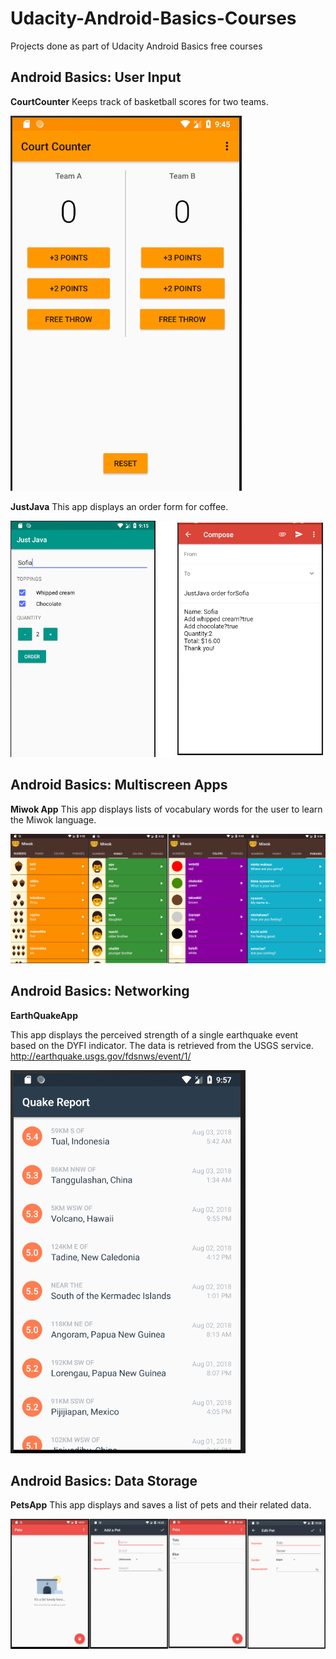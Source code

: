 # Udacity-Android-Basics-Courses
Projects done as part of Udacity Android Basics free courses

## Android Basics: User Input

**CourtCounter**
Keeps track of basketball scores for two teams. 

![alt text](https://github.com/sofylopdev/Udacity-Android-Basics-Courses/blob/master/CourtCounter.png)

**JustJava**
This app displays an order form for coffee. 

![alt text](https://github.com/sofylopdev/Udacity-Android-Basics-Courses/blob/master/JustJava.png)


## Android Basics: Multiscreen Apps

**Miwok App**
This app displays lists of vocabulary words for the user to learn the Miwok language. 

![alt text](https://github.com/sofylopdev/Udacity-Android-Basics-Courses/blob/master/MiwokApp.png)


## Android Basics: Networking

**EarthQuakeApp**

This app displays the perceived strength of a single earthquake event based on the DYFI indicator.
The data is retrieved from the USGS service. http://earthquake.usgs.gov/fdsnws/event/1/

![alt text](https://github.com/sofylopdev/Udacity-Android-Basics-Courses/blob/master/QuakeReport.png)

## Android Basics: Data Storage

**PetsApp**
This app displays and saves a list of pets and their related data.

![alt text](https://github.com/sofylopdev/Udacity-Android-Basics-Courses/blob/master/PetsApp.png)
